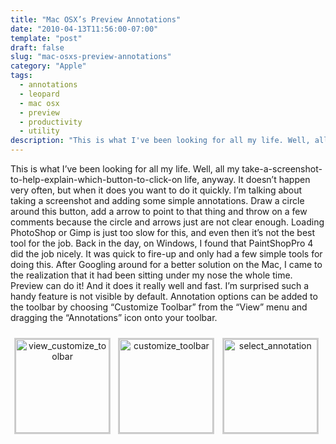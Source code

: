 ```yaml
---
title: "Mac OSX’s Preview Annotations"
date: "2010-04-13T11:56:00-07:00"
template: "post"
draft: false
slug: "mac-osxs-preview-annotations"
category: "Apple"
tags:
  - annotations
  - leopard
  - mac osx
  - preview
  - productivity
  - utility
description: "This is what I've been looking for all my life. Well, all my take-a-screenshot-to-help-explain-which-button-to-click-on life, anyway. It doesn't happen very"
---
```

This is what I’ve been looking for all my life. Well, all my take-a-screenshot-to-help-explain-which-button-to-click-on life, anyway. It doesn’t happen very often, but when it does you want to do it quickly. I’m talking about taking a screenshot and adding some simple annotations. Draw a circle around this button, add a arrow to point to that thing and throw on a few comments because the circle and arrows just are not clear enough. Loading PhotoShop or Gimp is just too slow for this, and even then it’s not the best tool for the job. Back in the day, on Windows, I found that PaintShopPro 4 did the job nicely. It was quick to fire-up and only had a few simple tools for doing this. After Googling around for a better solution on the Mac, I came to the realization that it had been sitting under my nose the whole time. Preview can do it! And it does it really well and fast. I’m surprised such a handy feature is not visible by default. Annotation options can be added to the toolbar by choosing “Customize Toolbar” from the “View” menu and dragging the “Annotations” icon onto your toolbar.

<style type="text/css">
      #gallery-1 {
        margin: auto;
      }
      #gallery-1 .gallery-item {
        float: left;
        margin-top: 10px;
        text-align: center;
        width: 33%;      }
      #gallery-1 img {
        border: 2px solid #cfcfcf;
      }
      #gallery-1 .gallery-caption {
        margin-left: 0;
      }
    </style>

<div class="gallery galleryid-38" id="gallery-1"><dl class="gallery-item">
<dt class="gallery-icon">
<a href="/media/images/2010/04/view_customize_toolbar.png" title="view_customize_toolbar"><img alt="view_customize_toolbar" class="attachment-thumbnail" height="150" src="/media/images/2010/04/view_customize_toolbar-150x150.png" title="view_customize_toolbar" width="150"/></a>
</dt></dl><dl class="gallery-item">
<dt class="gallery-icon">
<a href="/media/images/2010/04/customize_toolbar.png" title="customize_toolbar"><img alt="customize_toolbar" class="attachment-thumbnail" height="150" src="/media/images/2010/04/customize_toolbar-150x150.png" title="customize_toolbar" width="150"/></a>
</dt></dl><dl class="gallery-item">
<dt class="gallery-icon">
<a href="/media/images/2010/04/select_annotation.png" title="select_annotation"><img alt="select_annotation" class="attachment-thumbnail" height="150" src="/media/images/2010/04/select_annotation-150x150.png" title="select_annotation" width="150"/></a>
</dt></dl><br style="clear: both"/>
<br style="clear: both;"/>
</div>

